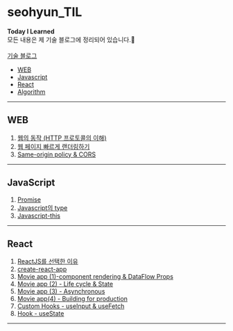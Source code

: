 # seohyun_TIL
**Today I Learned**<br/>
모든 내용은 제 기술 블로그에 정리되어 있습니다.🌷<br/><br/>
[기술 블로그](https://velog.io/@mlsh1112)<br/>


- [WEB](#WEB)
- [Javascript](#Javascript)
- [React](#React)
- [Algorithm](#Algorithm)

* * *
## WEB
1. [웹의 동작 (HTTP 프로토콜의 이해)](https://velog.io/@mlsh1112/%EC%9B%B9%EC%9D%98-%EB%8F%99%EC%9E%91-HTTP-%ED%94%84%EB%A1%9C%ED%86%A0%EC%BD%9C-%EC%9D%B4%ED%95%B4)
2. [웹 페이지 빠르게 랜더링하기](https://velog.io/@mlsh1112/%EC%9B%B9-%ED%8E%98%EC%9D%B4%EC%A7%80-%EB%B9%A0%EB%A5%B4%EA%B2%8C-%EB%9E%9C%EB%8D%94%EB%A7%81%ED%95%98%EA%B8%B0)
3. [Same-origin policy & CORS](https://velog.io/@mlsh1112/Same-origin-policy-CORS)
* * *
## JavaScript
1. [Promise](https://velog.io/@mlsh1112/Promise)
2. [Javascript의 type](https://velog.io/@mlsh1112/Javascript%EC%9D%98-type)
3. [Javascript-this](https://velog.io/@mlsh1112/Javascript-this)

* * *
## React
1. [ReactJS를 선택한 이유](https://velog.io/@mlsh1112/React-ReactJS%EB%A5%BC-%EC%84%A0%ED%83%9D%ED%95%9C-%EC%9D%B4%EC%9C%A0)
2. [create-react-app](https://velog.io/@mlsh1112/React-Create-react-app)
3. [Movie app (1)-component rendering & DataFlow Props](https://velog.io/@mlsh1112/React-Movie-app-1-component-rendering-DataFlow-Props)
4. [Movie app (2) - Life cycle & State](https://velog.io/@mlsh1112/React-Movie-app-2)
5. [Movie app (3) - Asynchronous](https://velog.io/@mlsh1112/React-Movie-app-3-Asynchronous)
6. [Movie app(4) - Building for production](https://velog.io/@mlsh1112/React-Movie-app4-Building-for-production)
7. [Custom Hooks - useInput & useFetch](https://velog.io/@mlsh1112/React-Custom-Hooks-useInput-useFetch)
8. [Hook - useState](https://velog.io/@mlsh1112/React-Hook-useState)
* * *
